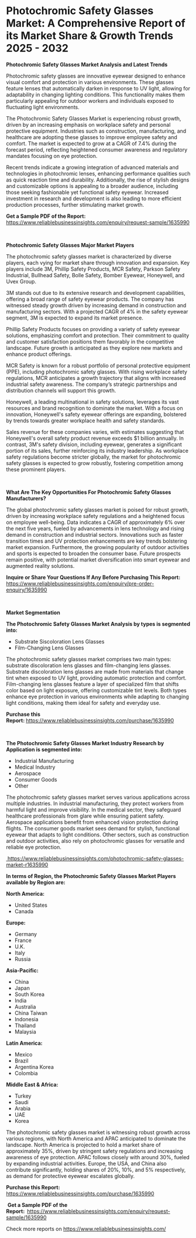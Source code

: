 <p><h1>Photochromic Safety Glasses Market: A Comprehensive Report of its Market Share & Growth Trends 2025 - 2032</h1></p><p><strong>Photochromic Safety Glasses Market Analysis and Latest Trends</strong></p>
<p><p>Photochromic safety glasses are innovative eyewear designed to enhance visual comfort and protection in various environments. These glasses feature lenses that automatically darken in response to UV light, allowing for adaptability in changing lighting conditions. This functionality makes them particularly appealing for outdoor workers and individuals exposed to fluctuating light environments.</p><p>The Photochromic Safety Glasses Market is experiencing robust growth, driven by an increasing emphasis on workplace safety and personal protective equipment. Industries such as construction, manufacturing, and healthcare are adopting these glasses to improve employee safety and comfort. The market is expected to grow at a CAGR of 7.4% during the forecast period, reflecting heightened consumer awareness and regulatory mandates focusing on eye protection.</p><p>Recent trends indicate a growing integration of advanced materials and technologies in photochromic lenses, enhancing performance qualities such as quick reaction time and durability. Additionally, the rise of stylish designs and customizable options is appealing to a broader audience, including those seeking fashionable yet functional safety eyewear. Increased investment in research and development is also leading to more efficient production processes, further stimulating market growth.</p></p>
<p><strong>Get a Sample PDF of the Report:&nbsp;</strong> <a href="https://www.reliablebusinessinsights.com/enquiry/request-sample/1635990?utm_campaign=2187&utm_medium=2&utm_source=Github&utm_content=ia&utm_term=06022025&utm_id=photochromic-safety-glasses">https://www.reliablebusinessinsights.com/enquiry/request-sample/1635990</a></p>
<p>&nbsp;</p>
<p><strong>Photochromic Safety Glasses Major Market Players</strong></p>
<p><p>The photochromic safety glasses market is characterized by diverse players, each vying for market share through innovation and expansion. Key players include 3M, Phillip Safety Products, MCR Safety, Parkson Safety Industrial, Bullhead Safety, Bolle Safety, Bomber Eyewear, Honeywell, and Uvex Group.</p><p>3M stands out due to its extensive research and development capabilities, offering a broad range of safety eyewear products. The company has witnessed steady growth driven by increasing demand in construction and manufacturing sectors. With a projected CAGR of 4% in the safety eyewear segment, 3M is expected to expand its market presence.</p><p>Phillip Safety Products focuses on providing a variety of safety eyewear solutions, emphasizing comfort and protection. Their commitment to quality and customer satisfaction positions them favorably in the competitive landscape. Future growth is anticipated as they explore new markets and enhance product offerings.</p><p>MCR Safety is known for a robust portfolio of personal protective equipment (PPE), including photochromic safety glasses. With rising workplace safety regulations, MCR anticipates a growth trajectory that aligns with increased industrial safety awareness. The company’s strategic partnerships and distribution channels will support this growth.</p><p>Honeywell, a leading multinational in safety solutions, leverages its vast resources and brand recognition to dominate the market. With a focus on innovation, Honeywell's safety eyewear offerings are expanding, bolstered by trends towards greater workplace health and safety standards.</p><p>Sales revenue for these companies varies, with estimates suggesting that Honeywell's overall safety product revenue exceeds $1 billion annually. In contrast, 3M's safety division, including eyewear, generates a significant portion of its sales, further reinforcing its industry leadership. As workplace safety regulations become stricter globally, the market for photochromic safety glasses is expected to grow robustly, fostering competition among these prominent players.</p></p>
<p>&nbsp;</p>
<p><strong>What Are The Key Opportunities For Photochromic Safety Glasses Manufacturers?</strong></p>
<p><p>The global photochromic safety glasses market is poised for robust growth, driven by increasing workplace safety regulations and a heightened focus on employee well-being. Data indicates a CAGR of approximately 6% over the next five years, fueled by advancements in lens technology and rising demand in construction and industrial sectors. Innovations such as faster transition times and UV protection enhancements are key trends bolstering market expansion. Furthermore, the growing popularity of outdoor activities and sports is expected to broaden the consumer base. Future prospects remain positive, with potential market diversification into smart eyewear and augmented reality solutions.</p></p>
<p><strong>Inquire or Share Your Questions If Any Before Purchasing This Report:</strong> <a href="https://www.reliablebusinessinsights.com/enquiry/pre-order-enquiry/1635990?utm_campaign=2187&utm_medium=2&utm_source=Github&utm_content=ia&utm_term=06022025&utm_id=photochromic-safety-glasses">https://www.reliablebusinessinsights.com/enquiry/pre-order-enquiry/1635990</a></p>
<p>&nbsp;</p>
<p><strong>Market Segmentation</strong></p>
<p><strong>The Photochromic Safety Glasses Market Analysis by types is segmented into:</strong></p>
<p><ul><li>Substrate Siscoloration Lens Glasses</li><li>Film-Changing Lens Glasses</li></ul></p>
<p><p>The photochromic safety glasses market comprises two main types: substrate discoloration lens glasses and film-changing lens glasses. Substrate discoloration lens glasses are made from materials that change tint when exposed to UV light, providing automatic protection and comfort. Film-changing lens glasses feature a layer of specialized film that shifts color based on light exposure, offering customizable tint levels. Both types enhance eye protection in various environments while adapting to changing light conditions, making them ideal for safety and everyday use.</p></p>
<p><strong>Purchase this Report:&nbsp;</strong><a href="https://www.reliablebusinessinsights.com/purchase/1635990?utm_campaign=2187&utm_medium=2&utm_source=Github&utm_content=ia&utm_term=06022025&utm_id=photochromic-safety-glasses">https://www.reliablebusinessinsights.com/purchase/1635990</a></p>
<p>&nbsp;</p>
<p><strong>The Photochromic Safety Glasses Market Industry Research by Application is segmented into:</strong></p>
<p><ul><li>Industrial Manufacturing</li><li>Medical Industry</li><li>Aerospace</li><li>Consumer Goods</li><li>Other</li></ul></p>
<p><p>The photochromic safety glasses market serves various applications across multiple industries. In industrial manufacturing, they protect workers from harmful light and improve visibility. In the medical sector, they safeguard healthcare professionals from glare while ensuring patient safety. Aerospace applications benefit from enhanced vision protection during flights. The consumer goods market sees demand for stylish, functional eyewear that adapts to light conditions. Other sectors, such as construction and outdoor activities, also rely on photochromic glasses for versatile and reliable eye protection.</p></p>
<p><a href="https://www.reliablebusinessinsights.com/photochromic-safety-glasses-market-r1635990?utm_campaign=2187&utm_medium=2&utm_source=Github&utm_content=ia&utm_term=06022025&utm_id=photochromic-safety-glasses">&nbsp;https://www.reliablebusinessinsights.com/photochromic-safety-glasses-market-r1635990</a></p>
<p><strong>In terms of Region, the Photochromic Safety Glasses Market Players available by Region are:</strong></p>
<p>
    <p> <strong> North America: </strong>
        <ul>
            <li>United States</li>
            <li>Canada</li>
        </ul>
        </p> 
    <p> <strong> Europe: </strong>
        <ul>
            <li>Germany</li>
            <li>France</li>
            <li>U.K.</li>
            <li>Italy</li>
            <li>Russia</li>
        </ul>
        </p> 
    <p> <strong> Asia-Pacific: </strong>
        <ul>
            <li>China</li>
            <li>Japan</li>
            <li>South Korea</li>
            <li>India</li>
            <li>Australia</li>
            <li>China Taiwan</li>
            <li>Indonesia</li>
            <li>Thailand</li>
            <li>Malaysia</li>
        </ul>
        </p> 
    <p> <strong> Latin America: </strong>
        <ul>
            <li>Mexico</li>
            <li>Brazil</li>
            <li>Argentina Korea</li>
            <li>Colombia</li>
        </ul>
        </p> 
    <p> <strong> Middle East & Africa: </strong>
        <ul>
            <li>Turkey</li>
            <li>Saudi</li>
            <li>Arabia</li>
            <li>UAE</li>
            <li>Korea</li>
        </ul>
    </p>
    </p>
<p><p>The photochromic safety glasses market is witnessing robust growth across various regions, with North America and APAC anticipated to dominate the landscape. North America is projected to hold a market share of approximately 35%, driven by stringent safety regulations and increasing awareness of eye protection. APAC follows closely with around 30%, fueled by expanding industrial activities. Europe, the USA, and China also contribute significantly, holding shares of 20%, 10%, and 5% respectively, as demand for protective eyewear escalates globally.</p></p>
<p><strong>Purchase this Report: </strong><a href="https://www.reliablebusinessinsights.com/purchase/1635990?utm_campaign=2187&utm_medium=2&utm_source=Github&utm_content=ia&utm_term=06022025&utm_id=photochromic-safety-glasses">https://www.reliablebusinessinsights.com/purchase/1635990</a></p>
<p>&nbsp;<strong>Get a Sample PDF of the Report:&nbsp;&nbsp;</strong><a href="https://www.reliablebusinessinsights.com/enquiry/request-sample/1635990?utm_campaign=2187&utm_medium=2&utm_source=Github&utm_content=ia&utm_term=06022025&utm_id=photochromic-safety-glasses">https://www.reliablebusinessinsights.com/enquiry/request-sample/1635990</a></p>
<p><strong></strong></p>
<p>Check more reports on <a href="https://www.reliablebusinessinsights.com/?utm_campaign=2187&utm_medium=2&utm_source=Github&utm_content=ia&utm_term=06022025&utm_id=photochromic-safety-glasses">https://www.reliablebusinessinsights.com/</a></p>